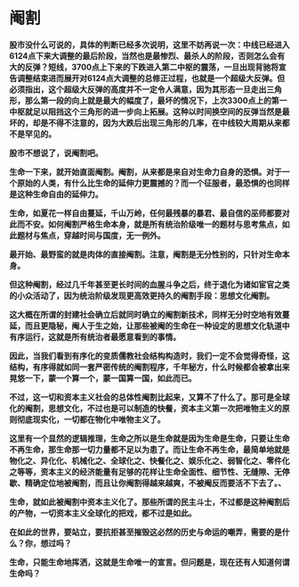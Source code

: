 阉割
====

			

**股市没什么可说的，具体的判断已经多次说明，这里不妨再说一次：中线已经进入6124点下来大调整的最后阶段，当然也是最惨烈、最杀人的阶段，否则怎么会有大的反弹？短线，3700点上下来的下跌进入第二中枢的震荡，一旦出现背驰将宣告调整结束进而展开对6124点大调整的总修正过程，也就是一个超级大反弹。但必须指出，这个超级大反弹的高度并不一定令人满意，因为其形态一旦走出三角形，那么第一段的向上就是最大的幅度了，最坏的情况下，上次3300点上的第一中枢就足以阻挡这个三角形的进一步向上拓展。这种以时间换空间的反弹当然是最坏的，却是不得不注意的，因为大跌后出现三角形的几率，在中线较大周期从来都不是罕见的。**

**股市不想说了，说阉割吧。**

**生命一下来，就开始直面阉割。阉割，从来都是来自对生命力自身的恐惧。对于一个原始的人类，有什么比生命的延伸力更震撼的？而一个征服者，最恐惧的也同样是这种生命自由的延伸力。**

**生命，如夏花一样自由蔓延，千山万岭，任何最残暴的暴君、最自信的巫师都要对此而不安。如何阉割严格生命本身，就是所有统治阶级唯一的题材与思考焦点，如此题材与焦点，穿越时间与国度，无一例外。**

**最开始、最野蛮的就是肉体的直接阉割。注意，阉割是无分性别的，只针对生命本身。**

**但这种阉割，经过几千年甚至更长时间的血腥斗争之后，终于退化为诸如宦官之类的小众活动了，因为统治阶级发现更高效更持久的阉割手段：思想文化阉割。**

**这大概在所谓的封建社会确立后就同时确立的阉割新技术，同样无分时空地有效蔓延，而且更隐秘，阉人于生之始，让那些被阉的生命在一种设定的思想文化轨道中有序运行，这就是所有统治者最愿意看到的事情。**

**因此，当我们看到有序化的变质儒教社会结构构造时，我们一定不会觉得奇怪，这结构，有序得就如同一套严密传统的阉割程序，千年秘方，什么时候都会被拿出来晃悠一下，蒙一个算一个，蒙一国算一国，如此而已。**

**不过，这一切和资本主义社会的总体性阉割比起来，又算不了什么了。那可是全球化的阉割，思想文化，不过也是可以制造的快餐，资本主义第一次把唯物主义的原则彻底现实化，一切都在物化中唯物主义了。**

**这里有一个显然的逻辑推理，生命之所以是生命就是因为生命是生命，只要让生命不再生命，那生命那一切力量都不足以为患了。而让生命不再生命，最简单地就是物化之、异化化、机械化之、全球化之、快餐化之、娱乐化之、弱智化之、零件化之等等，资本主义的经济能量有足够的花样让生命全面性、细节性、无缝隙、无停歇、精确定位地被阉割，而且让你阉割得越来越爽，不被阉反而要活不下去了。、**

**生命，就如此被阉割中资本主义化了。那些所谓的民主斗士，不过都是这种阉割后的产物，一切资本主义全球化的把戏，都不过是如此。**

**在如此的世界，要站立，要抗拒甚至摧毁这必然的历史与命运的嘲弄，需要的是什么？你，想过吗？**

**生命，只能生命地挥洒，这就是生命唯一的宣言。但问题是，现在还有人知道何谓生命吗？**
